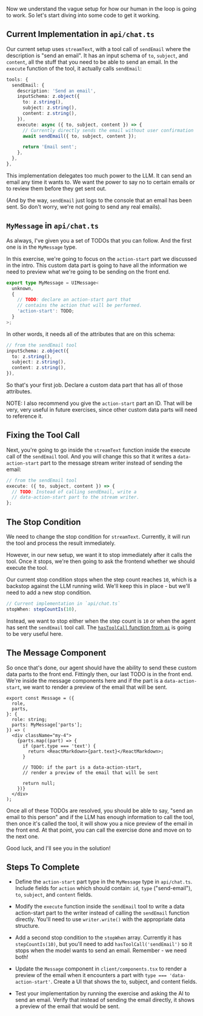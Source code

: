 Now we understand the vague setup for how our human in the loop is going to work. So let's start diving into some code to get it working.

## Current Implementation in `api/chat.ts`

Our current setup uses `streamText`, with a tool call of `sendEmail` where the description is "send an email". It has an input schema of `to`, `subject`, and `content`, all the stuff that you need to be able to send an email. In the `execute` function of the tool, it actually calls `sendEmail`:

```ts
tools: {
  sendEmail: {
    description: 'Send an email',
    inputSchema: z.object({
      to: z.string(),
      subject: z.string(),
      content: z.string(),
    }),
    execute: async ({ to, subject, content }) => {
      // Currently directly sends the email without user confirmation
      await sendEmail({ to, subject, content });

      return 'Email sent';
    },
  },
},
```

This implementation delegates too much power to the LLM. It can send an email any time it wants to. We want the power to say no to certain emails or to review them before they get sent out.

(And by the way, `sendEmail` just logs to the console that an email has been sent. So don't worry, we're not going to send any real emails).

## `MyMessage` in `api/chat.ts`

As always, I've given you a set of TODOs that you can follow. And the first one is in the `MyMessage` type.

In this exercise, we're going to focus on the `action-start` part we discussed in the intro. This custom data part is going to have all the information we need to preview what we're going to be sending on the front end.

```ts
export type MyMessage = UIMessage<
  unknown,
  {
    // TODO: declare an action-start part that
    // contains the action that will be performed.
    'action-start': TODO;
  }
>;
```

In other words, it needs all of the attributes that are on this schema:

```ts
// from the sendEmail tool
inputSchema: z.object({
  to: z.string(),
  subject: z.string(),
  content: z.string(),
}),
```

So that's your first job. Declare a custom data part that has all of those attributes.

NOTE: I also recommend you give the `action-start` part an ID. That will be very, very useful in future exercises, since other custom data parts will need to reference it.

## Fixing the Tool Call

Next, you're going to go inside the `streamText` function inside the execute call of the `sendEmail` tool. And you will change this so that it writes a `data-action-start` part to the message stream writer instead of sending the email:

```ts
// from the sendEmail tool
execute: ({ to, subject, content }) => {
  // TODO: Instead of calling sendEmail, write a
  // data-action-start part to the stream writer.
};
```

## The Stop Condition

We need to change the stop condition for `streamText`. Currently, it will run the tool and process the result immediately.

However, in our new setup, we want it to stop immediately after it calls the tool. Once it stops, we're then going to ask the frontend whether we should execute the tool.

Our current stop condition stops when the step count reaches `10`, which is a backstop against the LLM running wild. We'll keep this in place - but we'll need to add a new stop condition.

```ts
// Current implementation in `api/chat.ts`
stopWhen: stepCountIs(10),
```

Instead, we want to stop either when the step count is `10` or when the agent has sent the `sendEmail` tool call. The [`hasToolCall` function from `ai`](https://ai-sdk.dev/docs/migration-guides/migration-guide-5-0#step-control-maxsteps--stopwhen) is going to be very useful here.

## The Message Component

So once that's done, our agent should have the ability to send these custom data parts to the front end. Fittingly then, our last TODO is in the front end. We're inside the message components here and if the part is a `data-action-start`, we want to render a preview of the email that will be sent.

```tsx
export const Message = ({
  role,
  parts,
}: {
  role: string;
  parts: MyMessage['parts'];
}) => (
  <div className="my-4">
    {parts.map((part) => {
      if (part.type === 'text') {
        return <ReactMarkdown>{part.text}</ReactMarkdown>;
      }

      // TODO: if the part is a data-action-start,
      // render a preview of the email that will be sent

      return null;
    })}
  </div>
);
```

Once all of these TODOs are resolved, you should be able to say, "send an email to this person" and if the LLM has enough information to call the tool, then once it's called the tool, it will show you a nice preview of the email in the front end. At that point, you can call the exercise done and move on to the next one.

Good luck, and I'll see you in the solution!

## Steps To Complete

- Define the `action-start` part type in the `MyMessage` type in `api/chat.ts`. Include fields for `action` which should contain: `id`, `type` ("send-email"), `to`, `subject`, and `content` fields.

- Modify the `execute` function inside the `sendEmail` tool to write a data action-start part to the writer instead of calling the `sendEmail` function directly. You'll need to use `writer.write()` with the appropriate data structure.

- Add a second stop condition to the `stopWhen` array. Currently it has `stepCountIs(10)`, but you'll need to add `hasToolCall('sendEmail')` so it stops when the model wants to send an email. Remember - we need both!

- Update the `Message` component in `client/components.tsx` to render a preview of the email when it encounters a part with `type === 'data-action-start'`. Create a UI that shows the to, subject, and content fields.

- Test your implementation by running the exercise and asking the AI to send an email. Verify that instead of sending the email directly, it shows a preview of the email that would be sent.
